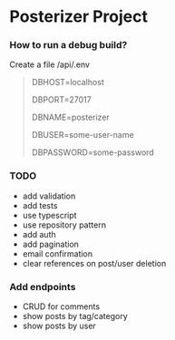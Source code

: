 # Posterizer Project

### How to run a debug build?
Create a file /api/.env
> DBHOST=localhost
>
> DBPORT=27017
>
> DBNAME=posterizer
>
> DBUSER=some-user-name
>
> DBPASSWORD=some-password


### TODO
- add validation
- add tests
- use typescript
- use repository pattern
- add auth
- add pagination
- email confirmation 
- clear references on post/user deletion

### Add endpoints
- CRUD for comments
- show posts by tag/category
- show posts by user


